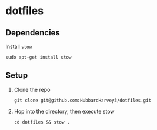 # dotfiles

## Dependencies
Install `stow`
```
sudo apt-get install stow
```

## Setup
1. Clone the repo
    ```
    git clone git@github.com:HubbardHarvey3/dotfiles.git
    ```
2. Hop into the directory, then execute stow
    ```
    cd dotfiles && stow .
    ```
